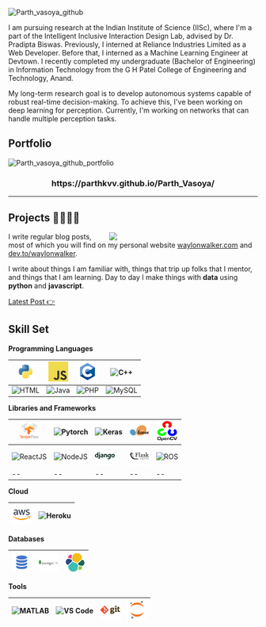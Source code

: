 <!--
**parthkvv/parthkvv** is a ✨ _special_ ✨ repository because its `README.md` (this file) appears on your GitHub profile.

Here are some ideas to get you started:

- 🔭 I’m currently working on ...
- 🌱 I’m currently learning ...
- 👯 I’m looking to collaborate on ...
- 🤔 I’m looking for help with ...
- 💬 Ask me about ...
- 📫 How to reach me: ...
- 😄 Pronouns: ...
- ⚡ Fun fact: ...
-->

![Parth_vasoya_github](https://user-images.githubusercontent.com/56112545/190859047-7a9a36b3-bccf-452a-8fae-da894af74c71.gif)

<!-- <h3 align="center">I'm an ambitious and self-motivated graduate with a strong inclination towards Computer Vision/Perception in Autonomous Driving</h3> -->
I am pursuing research at the Indian Institute of Science (IISc), where I'm a part of the Intelligent Inclusive Interaction Design Lab, advised by Dr. Pradipta Biswas. Previously, I interned at Reliance Industries Limited as a Web Developer. Before that, I interned as a Machine Learning Engineer at Devtown. I recently completed my undergraduate (Bachelor of Engineering) in Information Technology from the G H Patel College of Engineering and Technology, Anand.

My long-term research goal is to develop autonomous systems capable of robust real-time decision-making. To achieve this, I've been working on deep learning for perception. Currently, I'm working on networks that can handle multiple perception tasks.

## Portfolio

![Parth_vasoya_github_portfolio](https://user-images.githubusercontent.com/56112545/190860582-cf7abf0f-d0ce-49fc-a0df-87862094951e.gif)

<h3 align="center"> 
https://parthkvv.github.io/Parth_Vasoya/ 
</h3>

 ---

## Projects 🚀🚗👩‍💻



<p>
  <a href="https://waylonwalker.com/latest"><img width="300" align='right' src="https://waylonwalker.com/latest.png?raw=true"></a>
</p>

I write regular blog posts, most of which you will find on my personal website [waylonwalker.com](https://waylonwalker.com) and [dev.to/waylonwalker](https://dev.to/waylonwalker).

I write about things I am familiar with, things that trip up folks that I mentor, and things that I am learning.  Day to day I make things with **data** using **python** and **javascript**. 

[Latest Post 👉](https://waylonwalker.com/latest)

## Skill Set

**Programming Languages**

<img title="Python" alt="Python" width="40px" src="https://raw.githubusercontent.com/github/explore/master/topics/python/python.png" />|<img alt="JS" title="JavaScript" width="40px" src="https://raw.githubusercontent.com/github/explore/master/topics/javascript/javascript.png">|<img title="C" alt="C" width="40px" src="https://raw.githubusercontent.com/github/explore/master/topics/c/c.png">|<img title="C++" alt="C++" width="40px" src="https://user-images.githubusercontent.com/56112545/190889399-10ad8b8c-73a7-480c-943e-6749fca1c3ae.png">
|--|--|--|--|
<img title="HTML" alt="HTML" width="40px" src="https://user-images.githubusercontent.com/56112545/190888788-94bc61e2-fe09-42b2-a2c9-c64ccb863167.png" />|<img alt="Java" title="Java" width="40px" src="https://user-images.githubusercontent.com/56112545/190889347-932b1d73-9117-4533-9a8d-f5bc83fe760f.png">|<img title="PHP" alt="PHP" width="40px" src="https://user-images.githubusercontent.com/56112545/190889405-d2a83d7e-eded-4e98-9bbb-82d627b7f539.png">|<img title="MySQL" alt="MySQL" width="40px" src="https://user-images.githubusercontent.com/56112545/190889369-3979687f-2c17-4754-9987-c3940f99b621.png">

**Libraries and Frameworks**

<img title="TensorFlow" alt="TensorFlow" width="40px" src="https://raw.githubusercontent.com/github/explore/master/topics/tensorflow/tensorflow.png">|<img title="Pytorch" alt="Pytorch" width="40px" src="https://user-images.githubusercontent.com/56112545/190888796-fc8ad870-75c7-4009-a289-73a7d13504d6.png">|<img title="Keras" alt="Keras" width="40px" src="https://upload.wikimedia.org/wikipedia/commons/thumb/a/ae/Keras_logo.svg/240px-Keras_logo.svg.png">|<img title="Scikit-Learn" alt="Scikit Learn" width="40px" src="https://raw.githubusercontent.com/github/explore/master/topics/scikit-learn/scikit-learn.png">|<img title="OpenCV" alt="OpenCV" width="40px" src="https://raw.githubusercontent.com/github/explore/master/topics/opencv/opencv.png">
|--|--|--|--|--|
<img title="ReactJS" alt="ReactJS" width="40px" src="https://user-images.githubusercontent.com/56112545/190889586-8f00da4e-18ef-4c76-820a-4075a8faad10.png">|<img title="NodeJS" alt="NodeJS" width="40px" src="https://user-images.githubusercontent.com/56112545/190889611-51d6db6f-c4c5-4ed2-8050-b71a204dc14e.png">|<img title="Django" alt="Django" width="40px" src="https://raw.githubusercontent.com/github/explore/master/topics/django/django.png">|<img title="Flask" alt="Flask" width="40px" src="https://raw.githubusercontent.com/github/explore/master/topics/flask/flask.png">|<img title="ROS" alt="ROS" width="40px" src="https://user-images.githubusercontent.com/56112545/190889606-533c1957-c125-4f5d-90ea-cd2bf96123c8.png">
|--|--|--|--|--|

**Cloud**

<img title="AWS" alt="AWS" width="40px" src="https://raw.githubusercontent.com/github/explore/main/topics/aws/aws.png">|<img title="Heroku" alt="Heroku" width="40px" src="https://img.icons8.com/color/48/000000/heroku.png">
|--|--|

**Databases**

<img title="SQL" alt="SQL" width="40px" src="https://raw.githubusercontent.com/github/explore/master/topics/sql/sql.png">|<img title="MongoDB" alt="MongoDB" width="40px" src="https://raw.githubusercontent.com/github/explore/master/topics/mongodb/mongodb.png">|<img title="ElasticSearch" alt="ElasticSearch" width="40px" src="https://raw.githubusercontent.com/github/explore/master/topics/elasticsearch/elasticsearch.png"> <br>
|--|--|--|

**Tools**

<img title="MATLAB" alt="MATLAB" width="40px" src="https://user-images.githubusercontent.com/56112545/190888794-8fa77d82-8dca-4c8c-be89-059bf43564aa.png">|<img title="VS Code" alt="VS Code" width="40px" src="https://img.icons8.com/fluent/48/000000/visual-studio-code-2019.png">|<img title="git" alt="git" width="40px" src="https://raw.githubusercontent.com/github/explore/master/topics/git/git.png">|<img title="Jupyter Notebook" alt="Jupyter" width="40px" src="https://raw.githubusercontent.com/github/explore/master/topics/jupyter-notebook/jupyter-notebook.png">
|--|--|--|--|
<br>
